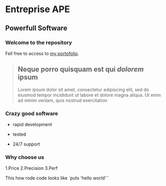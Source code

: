 
Entreprise APE
==============

Powerfull Software
------------------

### Welcome to the repository

Fell free to access to [my portofolio](http://www.galerie-xc/leane/albums).

>## Neque porro quisquam est qui *dolorem* ipsum 
>
> Lorem ipsum dolor sit amet, consectetur adipiscing elit, sed do eiusmod tempor incididunt ut labore et dolore magna aliqua. Ut enim ad minim veniam, quis nostrud exercitation 
>
### Crazy good software
* rapid development
+ tested
- 24/7 support

### Why choose us
1.Price
2.Precision
3.Perf

This how rode code looks like `puts 'hello world'``

 
